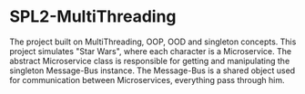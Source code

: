 # SPL2-MultiThreading
The project built on MultiThreading, OOP, OOD and singleton concepts. This project simulates "Star Wars", where each character is a Microservice. The abstract Microservice class is responsible for getting and manipulating the singleton Message-Bus instance. The Message-Bus is a shared object used for communication between Microservices, everything pass through him.
